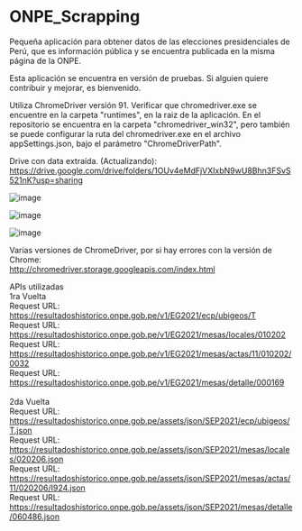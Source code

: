 # ONPE_Scrapping
Pequeña aplicación para obtener datos de las elecciones presidenciales de Perú, que es información pública y se encuentra publicada en la misma página de la ONPE.

Esta aplicación se encuentra en versión de pruebas. Si alguien quiere contribuir y mejorar, es bienvenido. 

Utiliza ChromeDriver versión 91. Verificar que chromedriver.exe se encuentre en la carpeta "runtimes", en la raiz de la aplicación. 
En el repositorio se encuentra en la carpeta "chromedriver_win32", pero también se puede configurar la ruta del chromedriver.exe en el archivo appSettings.json, bajo el parámetro "ChromeDriverPath".

Drive con data extraída. (Actualizando):<br />
https://drive.google.com/drive/folders/1OUv4eMdFjVXIxbN9wU8Bhn3FSvS521nK?usp=sharing

![image](https://user-images.githubusercontent.com/73368752/122112210-3036c500-cde6-11eb-92be-c57fdc2bb254.png)

![image](https://user-images.githubusercontent.com/73368752/121822655-e1622180-cc65-11eb-9bb6-8846cd69602d.png)

![image](https://user-images.githubusercontent.com/73368752/121822731-3dc54100-cc66-11eb-8790-242a939f49db.png)

Varias versiones de ChromeDriver, por si hay errores con la versión de Chrome:<br />
http://chromedriver.storage.googleapis.com/index.html

APIs utilizadas<br />
1ra Vuelta<br />
Request URL: https://resultadoshistorico.onpe.gob.pe/v1/EG2021/ecp/ubigeos/T<br />
Request URL: https://resultadoshistorico.onpe.gob.pe/v1/EG2021/mesas/locales/010202<br />
Request URL: https://resultadoshistorico.onpe.gob.pe/v1/EG2021/mesas/actas/11/010202/0032<br />
Request URL: https://resultadoshistorico.onpe.gob.pe/v1/EG2021/mesas/detalle/000169<br />
<br />
2da Vuelta<br />
Request URL: https://resultadoshistorico.onpe.gob.pe/assets/json/SEP2021/ecp/ubigeos/T.json<br />
Request URL: https://resultadoshistorico.onpe.gob.pe/assets/json/SEP2021/mesas/locales/020206.json<br />
Request URL: https://resultadoshistorico.onpe.gob.pe/assets/json/SEP2021/mesas/actas/11/020206/I924.json<br />
Request URL: https://resultadoshistorico.onpe.gob.pe/assets/json/SEP2021/mesas/detalle/060486.json<br />
